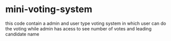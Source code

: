 # mini-voting-system
this code contain a admin and user type voting system in which user can do the voting while admin has acess to see number of votes and leading candidate name
